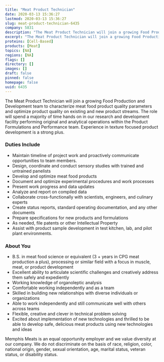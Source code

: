 ```yaml
---
title: "Meat Product Technician"
date: 2020-03-13 15:36:27
lastmod: 2020-03-13 15:36:27
slug: meat-product-technician-6435
company: 5831
description: "The Meat Product Technician will join a growing Food Production and Development team to characterize meat food product quality parameters and optimize product quality on existing and new product streams. The role will spend a majority of time hands on in our research and development facility performing original and analytical operations within the Product Formulations and Performance team. Experience in texture focused product development is a strong plus."
excerpt: "The Meat Product Technician will join a growing Food Production and Development team to characterize meat food product quality parameters and optimize product quality on existing and new product streams. The role will spend a majority of time hands on in our research and development facility performing original and analytical operations within the Product Formulations and Performance team. Experience in texture focused product development is a strong plus."
proteins: [Cell-Based]
products: [Meat]
topics: [NA]
regions: [NA]
flags: []
directory: []
images: []
draft: false
pinned: false
homepage: false
uuid: 6435
---
```

<p>The Meat Product Technician will join a growing Food Production and Development team to characterize meat food product quality parameters and optimize product quality on existing and new product streams. The role will spend a majority of time hands on in our research and development facility performing original and analytical operations within the Product Formulations and Performance team. Experience in texture focused product development is a strong plus.</p>
<h3>Duties Include</h3>
<ul>
<li>Maintain timeline of project work and proactively communicate opportunities to team members.</li>
<li>Design, coordinate and conduct sensory studies with trained and untrained panelists</li>
<li>Develop and optimize meat food products</li>
<li>Document and optimize experimental procedures and work processes </li>
<li>Present work progress and data updates</li>
<li>Analyze and report on compiled data</li>
<li>Collaborate cross-functionally with scientists, engineers, and culinary experts</li>
<li>Create status reports, standard operating documentation, and any other documents</li>
<li>Prepare specifications for new products and formulations</li>
<li>As needed, file patents or other Intellectual Property</li>
<li>Assist with product sample development in test kitchen, lab, and pilot plant environments.</li>
</ul>
<h3>About You</h3>
<ul>
<li>B.S. in meat food science or equivalent (3 + years in CPG meat production a plus), processing or similar field with a focus in muscle, meat, or product development</li>
<li>Excellent ability to articulate scientific challenges and creatively address them safely and expediently</li>
<li>Working knowledge of organoleptic analysis</li>
<li>Comfortable working independently and as a team</li>
<li>Skilled in building new relationships with diverse individuals or organizations</li>
<li>Able to work independently and still communicate well with others across teams</li>
<li>Flexible, creative and clever in technical problem solving</li>
<li>Excited about implementation of new technologies and thrilled to be able to develop safe, delicious meat products using new technologies and ideas</li>
</ul>
<p>Memphis Meats is an equal opportunity employer and we value diversity at our company. We do not discriminate on the basis of race, religion, color, national origin, gender, sexual orientation, age, marital status, veteran status, or disability status.</p>
